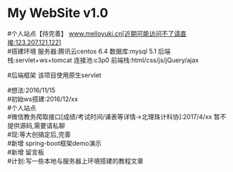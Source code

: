 ﻿# My WebSite v1.0
#个人站点【待完善】
www.melloyuki.cn[近期可能访问不了请直接:123.207.121.122]      
#搭建环境
服务器:腾讯云centos 6.4
数据库:mysql 5.1
后端栈:servlet+ws+tomcat
连接池:c3p0
前端栈:html/css/js/jQuery/ajax

#后端框架
该项目使用原生servlet


#想法:2016/11/15  
#初始ws搭建:2016/12/xx  
#个人站点  
#微信教务爬取接口[成绩/考试时间/课表等详情->北理珠计科协]:2017/4/xx 暂不提供源码,需要请私聊  
#现:等大创搞定后,完善      
#新增 spring-boot框架demo演示   
#新增 留言板  
#计划:写一些本地与服务器上环境搭建的教程文章


